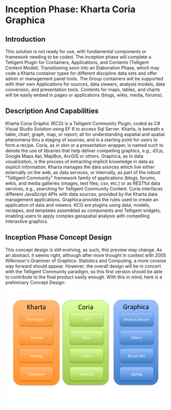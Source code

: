 # Inception Phase: Kharta Coria Graphica
## Introduction
This solution is not ready for use, with fundamental components or framework needing to be coded. The inception phase will complete a Telligent Plugin for Containers, Applications, and Contents (Telligent Content Model). Transitioning soon into an Elaboration Phase, which may code a Kharta container types for different discipline data sets and offer admin or management panel tools. The Group containers will be supported with their own Applications for sources, data viewers, analysis models, data conversion, and presentation tools. Contents for maps, tables, and charts will be easily embed in pages or applications (blogs, wikis, media, forums).
## Description And Capabilities
Kharta Coria Graphic (KCG) is a Telligent Community Plugin, coded as C# Visual Studio Solution using EF 6 to access Sql Server.  Kharta, is beneath a table, chart, graph, map, or report; all for understanding aspatial and spatial phenomena thru a staging of sources, and is a starting point for users to form a recipe.  Coria, as in skin or a presentation wrapper, is named such to denote the use of libraries that help deliver compelling graphics, e.g., d3.js, Google Maps Api, MapBox, ArcGIS or others.  Graphica, as in data visualization, is the process of extracting implicit knowledge in data as explicit information.  Kharta manages the data sources which live either externally on the web, as data services, or internally, as part of the robust "Telligent Community" framework family of applications (blogs, forums, wikis, and media galleries (images, text files, csv, etc.) or as RESTful data services, e.g., searching for Telligent Community Content.  Coria interfaces different JavaScript APIs with data sources, provided by the Kharta data management applications.  Graphica provides the rules used to create an application of data and viewers. KCG are plugins using data, models, reciepes, and templates assembled as components and Telligent widgets, enabling users to apply complex geospatial analysis with compelling interactive graphics.
## Inception Phase Concept Design
This concept design is still evolving, as such, this preview may change. As an abstract, it seems right, although after more thought in context with 2005 Wilkinson's Grammer of Graphics: Statistics and Computing, a more consise way forward should appear. However, the overall design will be in concert with the Telligent Community paradigm, so this first version should be able to contribute to the final product easily enough.  With this in mind, here is a preliminary Concept Design:
![Preliminary Concept Design](https://raw.githubusercontent.com/powersparks/kharta-coria-graphica/master/kcgComponents.png)
